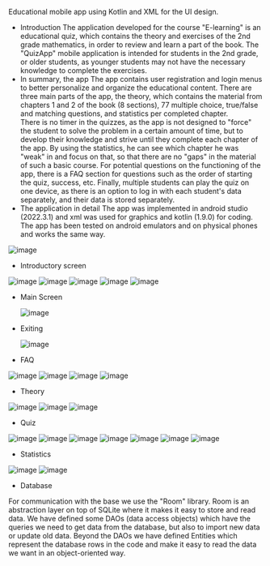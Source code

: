 Educational mobile app using Kotlin and XML for the UI design.
- Introduction
The application developed for the course "E-learning" is an educational quiz, which contains the theory and exercises of the 2nd grade mathematics, in order to review and learn a part of the book. The "QuizApp" mobile application is intended for students in the 2nd grade, or older students, as younger students may not have the necessary knowledge to complete the exercises. 
- In summary, the app
The app contains user registration and login menus to better personalize and organize the educational content. There are three main parts of the app, the theory, which contains the material from chapters 1 and 2 of the book (8 sections), 77 multiple choice, true/false and matching questions, and statistics per completed chapter.  
There is no timer in the quizzes, as the app is not designed to "force" the student to solve the problem in a certain amount of time, but to develop their knowledge and strive until they complete each chapter of the app. By using the statistics, he can see which chapter he was "weak" in and focus on that, so that there are no "gaps" in the material of such a basic course.
For potential questions on the functioning of the app, there is a FAQ section for questions such as the order of starting the quiz, success, etc.
Finally, multiple students can play the quiz on one device, as there is an option to log in with each student's data separately, and their data is stored separately.
- The application in detail
The app was implemented in android studio (2022.3.1) and xml was used for graphics and kotlin (1.9.0) for coding. The app has been tested on android emulators and on physical phones and works the same way.

 ![image](https://github.com/user-attachments/assets/17f840fb-0cc6-4ba1-83a5-1661a67c3ac8)
 
 - Introductory screen

![image](https://github.com/user-attachments/assets/4e3f23cc-b7c8-43db-883c-c8d9559e7418)
![image](https://github.com/user-attachments/assets/f648e9be-67a6-4998-b622-c4c12bc394d6)
![image](https://github.com/user-attachments/assets/17c38fc6-704b-446b-8a5e-53a0b5d7d706)
![image](https://github.com/user-attachments/assets/c9b7cc15-98cd-4538-a586-e2c10689d03f)
![image](https://github.com/user-attachments/assets/1dbcea44-995b-45e2-8b80-9fefcf58a8c3)

- Main Screen

  ![image](https://github.com/user-attachments/assets/96640d4a-d6d3-4c8e-8975-243f06735c0c)

- Exiting

  ![image](https://github.com/user-attachments/assets/74280423-b6ff-47ee-b235-c7c2924a8bb2)

- FAQ

![image](https://github.com/user-attachments/assets/00b4be6c-9397-440d-86ab-bf7acb012374)
![image](https://github.com/user-attachments/assets/48dada4c-a038-4ac5-82fe-8fe386469cfc)
![image](https://github.com/user-attachments/assets/8397834d-e527-4302-b0ab-4c8f48f2c498)
![image](https://github.com/user-attachments/assets/d015832b-1dd5-4880-b910-3aea1af22e67)

- Theory

![image](https://github.com/user-attachments/assets/d86dc142-0931-41e8-8a79-224304334eac)
![image](https://github.com/user-attachments/assets/2347d476-8085-4644-a7a1-86de2b2d68c0)
![image](https://github.com/user-attachments/assets/e7452443-a321-4226-b343-8cdf85677020)

- Quiz

![image](https://github.com/user-attachments/assets/73e29278-34c6-416d-b8e2-119a7bcd9caf)
![image](https://github.com/user-attachments/assets/0b3c0c9d-fd10-4e47-a4db-96247f1680ea)
![image](https://github.com/user-attachments/assets/e9fff86f-fbc0-41e2-b97e-8f044f82ec28)
![image](https://github.com/user-attachments/assets/bd2851de-6ae0-485c-9439-fb3d543f8e52)
![image](https://github.com/user-attachments/assets/a3a6a987-46ae-4865-9539-b76af32a67cb)
![image](https://github.com/user-attachments/assets/146f26d2-0bb1-412f-9da7-2876fdf82c69)
![image](https://github.com/user-attachments/assets/1184e38d-51da-4440-bed7-2bc32757c829)

- Statistics

![image](https://github.com/user-attachments/assets/2060a580-b26f-4e5b-b575-11fc2cf73955)
![image](https://github.com/user-attachments/assets/d90a8681-4e51-404c-a75c-034698662306)

- Database

For communication with the base we use the "Room" library. Room is an abstraction layer on top of SQLite where it makes it easy to store and read data. 
We have defined some DAOs (data access objects) which have the queries we need to get data from the database, but also to import new data or update old data.
Beyond the DAOs we have defined Entities which represent the database rows in the code and make it easy to read the data we want in an object-oriented way.
